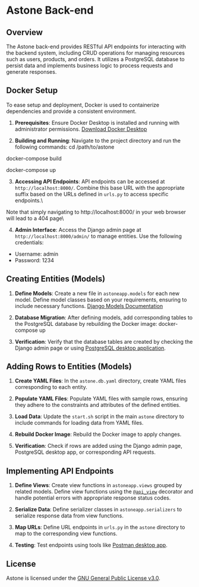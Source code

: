 # Astone Back-end

## Overview

The Astone back-end provides RESTful API endpoints for interacting with the backend system, including CRUD operations for managing resources such as users, products, and orders. It utilizes a PostgreSQL database to persist data and implements business logic to process requests and generate responses.

## Docker Setup

To ease setup and deployment, Docker is used to containerize dependencies and provide a consistent environment.

1. **Prerequisites**: Ensure Docker Desktop is installed and running with administrator permissions. [Download Docker Desktop](https://www.docker.com/products/docker-desktop/)

2. **Building and Running**: Navigate to the project directory and run the following commands:
cd /path/to/astone

docker-compose build

docker-compose up


3. **Accessing API Endpoints**: API endpoints can be accessed at `http://localhost:8000/`. Combine this base URL with the appropriate suffix based on the URLs defined in `urls.py` to access specific endpoints.\

Note that simply navigating to http://localhost:8000/ in your web browser will lead to a 404 page\


4. **Admin Interface**: Access the Django admin page at `http://localhost:8000/admin/` to manage entities. Use the following credentials:
- Username: admin
- Password: 1234

## Creating Entities (Models)

1. **Define Models**: Create a new file in `astoneapp.models` for each new model. Define model classes based on your requirements, ensuring to include necessary functions. [Django Models Documentation](https://docs.djangoproject.com/en/5.0/topics/db/models/)

2. **Database Migration**: After defining models, add corresponding tables to the PostgreSQL database by rebuilding the Docker image:
docker-compose up


3. **Verification**: Verify that the database tables are created by checking the Django admin page or using [PostgreSQL desktop application](https://www.postgresql.org/download/).

## Adding Rows to Entities (Models)

1. **Create YAML Files**: In the `astone.db.yaml` directory, create YAML files corresponding to each entity.

2. **Populate YAML Files**: Populate YAML files with sample rows, ensuring they adhere to the constraints and attributes of the defined entities.

3. **Load Data**: Update the `start.sh` script in the main `astone` directory to include commands for loading data from YAML files.

4. **Rebuild Docker Image**: Rebuild the Docker image to apply changes.

5. **Verification**: Check if rows are added using the Django admin page, PostgreSQL desktop app, or corresponding API requests.

## Implementing API Endpoints

1. **Define Views**: Create view functions in `astoneapp.views` grouped by related models. Define view functions using the [`@api_view`](https://www.django-rest-framework.org/api-guide/views/) decorator and handle potential errors with appropriate response status codes.

2. **Serialize Data**: Define serializer classes in `astoneapp.serializers` to serialize response data from view functions.

3. **Map URLs**: Define URL endpoints in `urls.py` in the `astone` directory to map to the corresponding view functions.

4. **Testing**: Test endpoints using tools like [Postman desktop app](https://www.postman.com/downloads/).

## License

Astone is licensed under the [GNU General Public License v3.0](./LICENSE).





